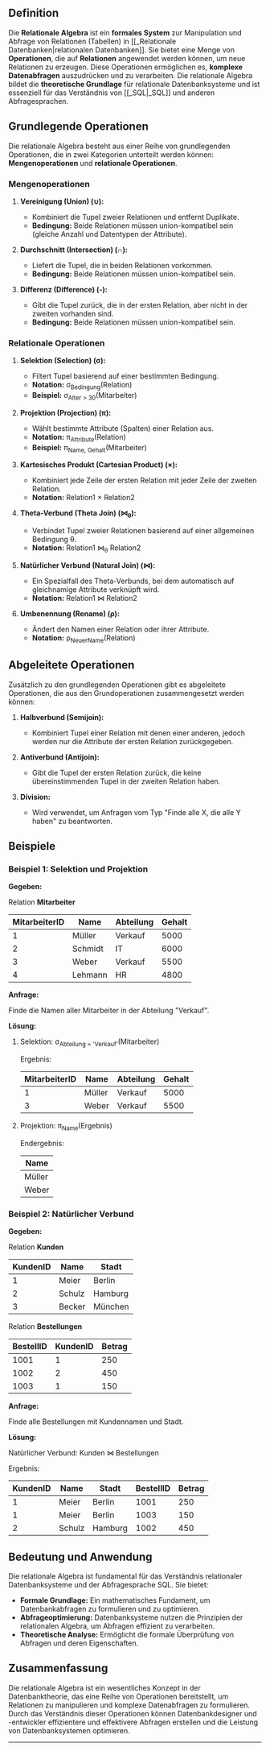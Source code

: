 ## Definition

Die **Relationale Algebra** ist ein **formales System** zur Manipulation und Abfrage von Relationen (Tabellen) in [[_Relationale Datenbanken|relationalen Datenbanken]]. 
Sie bietet eine Menge von **Operationen**, die auf **Relationen** angewendet werden können, um neue Relationen zu erzeugen. Diese Operationen ermöglichen es, **komplexe Datenabfragen** auszudrücken und zu verarbeiten. 
Die relationale Algebra bildet die **theoretische Grundlage** für relationale Datenbanksysteme und ist essenziell für das Verständnis von [[_SQL|_SQL]] und anderen Abfragesprachen.

## Grundlegende Operationen

Die relationale Algebra besteht aus einer Reihe von grundlegenden Operationen, die in zwei Kategorien unterteilt werden können: **Mengenoperationen** und **relationale Operationen**.

### Mengenoperationen

1. **Vereinigung (Union) (∪):**

   - Kombiniert die Tupel zweier Relationen und entfernt Duplikate.
   - **Bedingung:** Beide Relationen müssen union-kompatibel sein (gleiche Anzahl und Datentypen der Attribute).

2. **Durchschnitt (Intersection) (∩):**

   - Liefert die Tupel, die in beiden Relationen vorkommen.
   - **Bedingung:** Beide Relationen müssen union-kompatibel sein.

3. **Differenz (Difference) (-):**

   - Gibt die Tupel zurück, die in der ersten Relation, aber nicht in der zweiten vorhanden sind.
   - **Bedingung:** Beide Relationen müssen union-kompatibel sein.

### Relationale Operationen

1. **Selektion (Selection) (σ):**

   - Filtert Tupel basierend auf einer bestimmten Bedingung.
   - **Notation:** σ<sub>Bedingung</sub>(Relation)
   - **Beispiel:** σ<sub>Alter > 30</sub>(Mitarbeiter)

2. **Projektion (Projection) (π):**

   - Wählt bestimmte Attribute (Spalten) einer Relation aus.
   - **Notation:** π<sub>Attribute</sub>(Relation)
   - **Beispiel:** π<sub>Name, Gehalt</sub>(Mitarbeiter)

3. **Kartesisches Produkt (Cartesian Product) (×):**

   - Kombiniert jede Zeile der ersten Relation mit jeder Zeile der zweiten Relation.
   - **Notation:** Relation1 × Relation2

4. **Theta-Verbund (Theta Join) (⋈<sub>θ</sub>):**

   - Verbindet Tupel zweier Relationen basierend auf einer allgemeinen Bedingung θ.
   - **Notation:** Relation1 ⋈<sub>θ</sub> Relation2

5. **Natürlicher Verbund (Natural Join) (⋈):**

   - Ein Spezialfall des Theta-Verbunds, bei dem automatisch auf gleichnamige Attribute verknüpft wird.
   - **Notation:** Relation1 ⋈ Relation2

6. **Umbenennung (Rename) (ρ):**

   - Ändert den Namen einer Relation oder ihrer Attribute.
   - **Notation:** ρ<sub>NeuerName</sub>(Relation)

## Abgeleitete Operationen

Zusätzlich zu den grundlegenden Operationen gibt es abgeleitete Operationen, die aus den Grundoperationen zusammengesetzt werden können:

1. **Halbverbund (Semijoin):**

   - Kombiniert Tupel einer Relation mit denen einer anderen, jedoch werden nur die Attribute der ersten Relation zurückgegeben.

2. **Antiverbund (Antijoin):**

   - Gibt die Tupel der ersten Relation zurück, die keine übereinstimmenden Tupel in der zweiten Relation haben.

3. **Division:**

   - Wird verwendet, um Anfragen vom Typ "Finde alle X, die alle Y haben" zu beantworten.

## Beispiele

### Beispiel 1: Selektion und Projektion

**Gegeben:**

Relation **Mitarbeiter**

| MitarbeiterID | Name     | Abteilung | Gehalt |
|---------------|----------|-----------|--------|
| 1             | Müller   | Verkauf   | 5000   |
| 2             | Schmidt  | IT        | 6000   |
| 3             | Weber    | Verkauf   | 5500   |
| 4             | Lehmann  | HR        | 4800   |

**Anfrage:**

Finde die Namen aller Mitarbeiter in der Abteilung "Verkauf".

**Lösung:**

1. Selektion: σ<sub>Abteilung = 'Verkauf'</sub>(Mitarbeiter)

   Ergebnis:

   | MitarbeiterID | Name   | Abteilung | Gehalt |
   |---------------|--------|-----------|--------|
   | 1             | Müller | Verkauf   | 5000   |
   | 3             | Weber  | Verkauf   | 5500   |

2. Projektion: π<sub>Name</sub>(Ergebnis)

   Endergebnis:

   | Name   |
   |--------|
   | Müller |
   | Weber  |

### Beispiel 2: Natürlicher Verbund

**Gegeben:**

Relation **Kunden**

| KundenID | Name       | Stadt    |
|----------|------------|----------|
| 1        | Meier      | Berlin   |
| 2        | Schulz     | Hamburg  |
| 3        | Becker     | München  |

Relation **Bestellungen**

| BestellID | KundenID | Betrag |
|-----------|----------|--------|
| 1001      | 1        | 250    |
| 1002      | 2        | 450    |
| 1003      | 1        | 150    |

**Anfrage:**

Finde alle Bestellungen mit Kundennamen und Stadt.

**Lösung:**

Natürlicher Verbund: Kunden ⋈ Bestellungen

Ergebnis:

| KundenID | Name   | Stadt    | BestellID | Betrag |
|----------|--------|----------|-----------|--------|
| 1        | Meier  | Berlin   | 1001      | 250    |
| 1        | Meier  | Berlin   | 1003      | 150    |
| 2        | Schulz | Hamburg  | 1002      | 450    |

## Bedeutung und Anwendung

Die relationale Algebra ist fundamental für das Verständnis relationaler Datenbanksysteme und der Abfragesprache SQL. Sie bietet:

- **Formale Grundlage:** Ein mathematisches Fundament, um Datenbankabfragen zu formulieren und zu optimieren.
- **Abfrageoptimierung:** Datenbanksysteme nutzen die Prinzipien der relationalen Algebra, um Abfragen effizient zu verarbeiten.
- **Theoretische Analyse:** Ermöglicht die formale Überprüfung von Abfragen und deren Eigenschaften.

## Zusammenfassung

Die relationale Algebra ist ein wesentliches Konzept in der Datenbanktheorie, das eine Reihe von Operationen bereitstellt, um Relationen zu manipulieren und komplexe Datenabfragen zu formulieren. Durch das Verständnis dieser Operationen können Datenbankdesigner und -entwickler effizientere und effektivere Abfragen erstellen und die Leistung von Datenbanksystemen optimieren.

---

